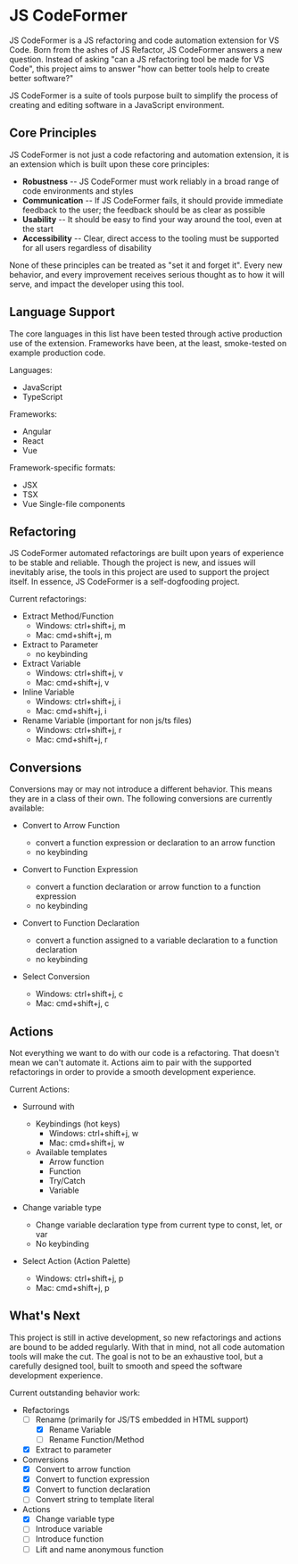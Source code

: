 # JS CodeFormer #

JS CodeFormer is a JS refactoring and code automation extension for VS Code. Born from the ashes of JS Refactor, JS CodeFormer answers a new question. Instead of asking "can a JS refactoring tool be made for VS Code", this project aims to answer "how can better tools help to create better software?"

JS CodeFormer is a suite of tools purpose built to simplify the process of creating and editing software in a JavaScript environment.

## Core Principles ##

JS CodeFormer is not just a code refactoring and automation extension, it is an extension which is built upon these core principles:

- **Robustness** -- JS CodeFormer must work reliably in a broad range of code environments and styles
- **Communication** -- If JS CodeFormer fails, it should provide immediate feedback to the user; the feedback should be as clear as possible
- **Usability** -- It should be easy to find your way around the tool, even at the start
- **Accessibility** -- Clear, direct access to the tooling must be supported for all users regardless of disability 

None of these principles can be treated as "set it and forget it". Every new behavior, and every improvement receives serious thought as to how it will serve, and impact the developer using this tool.

## Language Support ##

The core languages in this list have been tested through active production use of the extension. Frameworks have been, at the least, smoke-tested on example production code.

Languages:

- JavaScript
- TypeScript

Frameworks:

- Angular
- React
- Vue

Framework-specific formats:

- JSX
- TSX
- Vue Single-file components

## Refactoring ##

JS CodeFormer automated refactorings are built upon years of experience to be stable and reliable. Though the project is new, and issues will inevitably arise, the tools in this project are used to support the project itself. In essence, JS CodeFormer is a self-dogfooding project.

Current refactorings:

- Extract Method/Function
    - Windows: ctrl+shift+j, m
    - Mac: cmd+shift+j, m
- Extract to Parameter
    - no keybinding
- Extract Variable
    - Windows: ctrl+shift+j, v
    - Mac: cmd+shift+j, v
- Inline Variable
    - Windows: ctrl+shift+j, i
    - Mac: cmd+shift+j, i
- Rename Variable (important for non js/ts files)
    - Windows: ctrl+shift+j, r
    - Mac: cmd+shift+j, r

## Conversions ##

Conversions may or may not introduce a different behavior. This means they are in a class of their own. The following conversions are currently available:

- Convert to Arrow Function
    - convert a function expression or declaration to an arrow function
    - no keybinding
- Convert to Function Expression
    - convert a function declaration or arrow function to a function expression
    - no keybinding
- Convert to Function Declaration
    - convert a function assigned to a variable declaration to a function declaration
    - no keybinding

- Select Conversion
    - Windows: ctrl+shift+j, c
    - Mac: cmd+shift+j, c

## Actions ##

Not everything we want to do with our code is a refactoring. That doesn't mean we can't automate it. Actions aim to pair with the supported refactorings in order to provide a smooth development experience.

Current Actions:

- Surround with
    - Keybindings (hot keys)
        - Windows: ctrl+shift+j, w
        - Mac: cmd+shift+j, w
    - Available templates
        - Arrow function
        - Function
        - Try/Catch
        - Variable
- Change variable type
    - Change variable declaration type from current type to const, let, or var
    - No keybinding

- Select Action (Action Palette)
    - Windows: ctrl+shift+j, p
    - Mac: cmd+shift+j, p

## What's Next ##

This project is still in active development, so new refactorings and actions are bound to be added regularly. With that in mind, not all code automation tools will make the cut. The goal is not to be an exhaustive tool, but a carefully designed tool, built to smooth and speed the software development experience.

Current outstanding behavior work:

- Refactorings
    - [ ] Rename (primarily for JS/TS embedded in HTML support)
        - [x] Rename Variable
        - [ ] Rename Function/Method
    - [x] Extract to parameter
- Conversions
    - [x] Convert to arrow function
    - [x] Convert to function expression
    - [x] Convert to function declaration
    - [ ] Convert string to template literal
- Actions
    - [x] Change variable type
    - [ ] Introduce variable
    - [ ] Introduce function
    - [ ] Lift and name anonymous function
